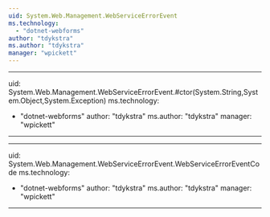 ```yaml
---
uid: System.Web.Management.WebServiceErrorEvent
ms.technology: 
  - "dotnet-webforms"
author: "tdykstra"
ms.author: "tdykstra"
manager: "wpickett"
---
```


---
uid: System.Web.Management.WebServiceErrorEvent.#ctor(System.String,System.Object,System.Exception)
ms.technology: 
  - "dotnet-webforms"
author: "tdykstra"
ms.author: "tdykstra"
manager: "wpickett"
---

---
uid: System.Web.Management.WebServiceErrorEvent.WebServiceErrorEventCode
ms.technology: 
  - "dotnet-webforms"
author: "tdykstra"
ms.author: "tdykstra"
manager: "wpickett"
---
